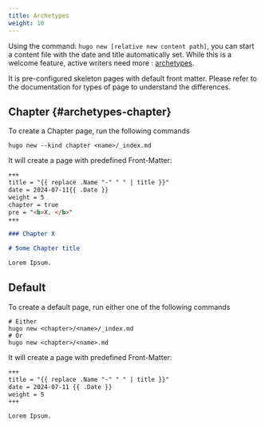 ```yaml
---
title: Archetypes
weight: 10
---
```


Using the command: `hugo new [relative new content path]`, you can start a content file with the date and title automatically set. While this is a welcome feature, active writers need more : [archetypes](https://gohugo.io/content/archetypes/).

It is pre-configured skeleton pages with default front matter. Please refer to the documentation for types of page to understand the differences.

## Chapter {#archetypes-chapter}

To create a Chapter page, run the following commands

```
hugo new --kind chapter <name>/_index.md
```

It will create a page with predefined Front-Matter:

```markdown
+++
title = "{{ replace .Name "-" " " | title }}"
date = 2024-07-11{{ .Date }}
weight = 5
chapter = true
pre = "<b>X. </b>"
+++

### Chapter X

# Some Chapter title

Lorem Ipsum.
```

## Default

To create a default page, run either one of the following commands

```
# Either
hugo new <chapter>/<name>/_index.md
# Or
hugo new <chapter>/<name>.md
```

It will create a page with predefined Front-Matter:

```markdown
+++
title = "{{ replace .Name "-" " " | title }}"
date = 2024-07-11 {{ .Date }}
weight = 5
+++

Lorem Ipsum.
```